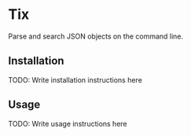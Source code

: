 # Tix

Parse and search JSON objects on the command line.

## Installation

TODO: Write installation instructions here

## Usage

TODO: Write usage instructions here
